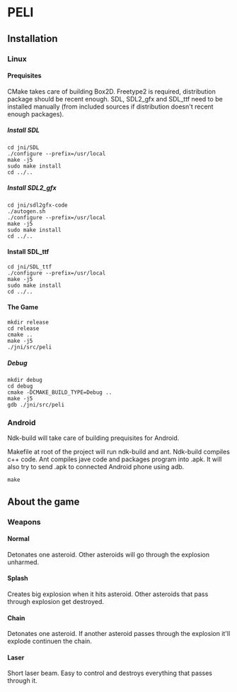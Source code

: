 # PELI

## Installation

### Linux

#### Prequisites

CMake takes care of building Box2D.
Freetype2 is required, distribution package should be recent enough.
SDL, SDL2_gfx and SDL_ttf need to be installed manually (from included sources if
distribution doesn't recent enough packages).

##### Install SDL

	cd jni/SDL
	./configure --prefix=/usr/local
	make -j5
	sudo make install
	cd ../..

##### Install SDL2_gfx

	cd jni/sdl2gfx-code
	./autogen.sh
	./configure --prefix=/usr/local
	make -j5
	sudo make install
	cd ../..

#### Install SDL_ttf

	cd jni/SDL_ttf
	./configure --prefix=/usr/local
	make -j5
	sudo make install
	cd ../..

#### The Game

	mkdir release
	cd release
	cmake ..
	make -j5
	./jni/src/peli

##### Debug

	mkdir debug
	cd debug
	cmake -DCMAKE_BUILD_TYPE=Debug ..
	make -j5
	gdb ./jni/src/peli

### Android

Ndk-build will take care of building prequisites for Android.

Makefile at root of the project will run ndk-build and ant.
Ndk-build compiles c++ code. Ant compiles jave code and packages program into .apk.
It will also try to send .apk to connected Android phone using adb.

	make

## About the game

### Weapons

#### Normal

Detonates one asteroid. Other asteroids will go through the explosion unharmed.

#### Splash

Creates big explosion when it hits asteroid. Other asteroids that pass through
explosion get destroyed.

#### Chain

Detonates one asteroid. If another asteroid passes through the explosion
it'll explode continuen the chain.

#### Laser

Short laser beam. Easy to control and destroys everything that passes through it.
